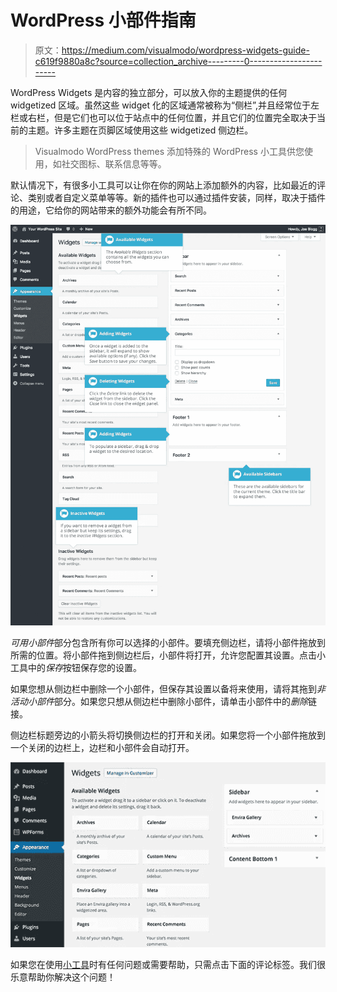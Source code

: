 # WordPress 小部件指南

> 原文：<https://medium.com/visualmodo/wordpress-widgets-guide-c619f9880a8c?source=collection_archive---------0----------------------->

WordPress Widgets 是内容的独立部分，可以放入你的主题提供的任何 widgetized 区域。虽然这些 widget 化的区域通常被称为“侧栏”,并且经常位于左栏或右栏，但是它们也可以位于站点中的任何位置，并且它们的位置完全取决于当前的主题。许多主题在页脚区域使用这些 widgetized 侧边栏。

> Visualmodo WordPress themes 添加特殊的 WordPress 小工具供您使用，如社交图标、联系信息等等。

默认情况下，有很多小工具可以让你在你的网站上添加额外的内容，比如最近的评论、类别或者自定义菜单等等。新的插件也可以通过插件安装，同样，取决于插件的用途，它给你的网站带来的额外功能会有所不同。

![](img/eea7b15cedfa701ddc5e799191f51ee2.png)

*可用小部件*部分包含所有你可以选择的小部件。要填充侧边栏，请将小部件拖放到所需的位置。将小部件拖到侧边栏后，小部件将打开，允许您配置其设置。点击小工具中的*保存*按钮保存您的设置。

如果您想从侧边栏中删除一个小部件，但保存其设置以备将来使用，请将其拖到*非活动小部件*部分。如果您只想从侧边栏中删除小部件，请单击小部件中的*删除*链接。

侧边栏标题旁边的小箭头将切换侧边栏的打开和关闭。如果您将一个小部件拖放到一个关闭的边栏上，边栏和小部件会自动打开。

![](img/0989c06e87fec379563471414f04f8ac.png)

如果您在使用[小工具](https://br.wordpress.org/plugins/tags/widget/)时有任何问题或需要帮助，只需点击下面的评论标签。我们很乐意帮助你解决这个问题！